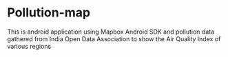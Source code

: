 # Pollution-map
This is android application using Mapbox Android SDK and pollution data gathered from India Open Data Association to show the Air Quality Index of various regions
